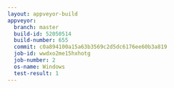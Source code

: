 ```yaml
---
layout: appveyor-build
appveyor:
  branch: master
  build-id: 52050514
  build-number: 655
  commit: c0a894100a15a63b3569c2d5dc6176ee60b3a819
  job-id: wwdxo2me15hxhotg
  job-number: 2
  os-name: Windows
  test-result: 1
---
```

